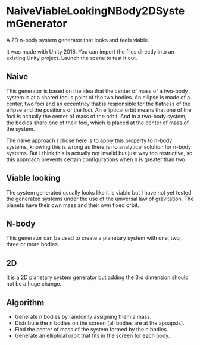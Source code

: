 # NaiveViableLookingNBody2DSystemGenerator
A 2D n-body system generator that looks and feels viable.

It was made with Unity 2018.
You can import the files directly into an existing Unity project.
Launch the scene to test it out.

## Naive
This generator is based on the idea that the center of mass of a two-body system is at a shared focus point of the two bodies.
An ellipse is made of a center, two foci and an eccentricy that is responsible for the flatness of the ellipse and the positions of the foci. An elliptical orbit means that one of the foci is actually the center of mass of the orbit. And in a two-body system, the bodies share one of their foci, which is placed at the center of mass of the system.

The naive approach I chose here is to apply this property to n-body systems, knowing this is wrong as there is no analytical solution for n-body systems. But I think this is actually not invalid but just way too restrictive, so this approach prevents certain configurations when n is greater than two.

## Viable looking
The system generated usually looks like it is viable but I have not yet tested the generated systems under the use of the universal law of gravitation. The planets have their own mass and their own fixed orbit.

## N-body
This generator can be used to create a planetary system with one, two, three or more bodies.

## 2D
It is a 2D planetary system generator but adding the 3rd dimension should not be a huge change.

## Algorithm
- Generate n bodies by randomly assigning them a mass.
- Distribute the n bodies on the screen (all bodies are at the apoapsis).
- Find the center of mass of the system formed by the n bodies.
- Generate an elliptical orbit that fits in the screen for each body.